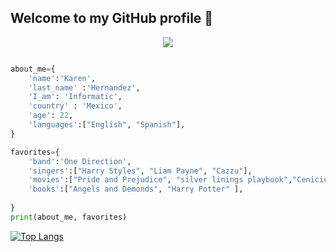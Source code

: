 ## Welcome to my GitHub profile 🙋
<div align="center">
 <a href="https://git.io/typing-svg"><img src="https://readme-typing-svg.herokuapp.com?font=arial&size=29&color=21D976&center=true&vCenter=true&lines=I'm+Karen+Jocelyn;Informatic+Enginner;Mexican;Always+learning+new+things"></a>
</div>

```python

about_me={
    'name':'Karen',
    'last_name' :'Hernandez',
    'I_am': 'Informatic',
    'country' : 'Mexico',
    'age': 22,
    'languages':["English", "Spanish"],    
}

favorites={
    'band':'One Direction',
    'singers':["Harry Styles", "Liam Payne", "Cazzu"],
    'movies':["Pride and Prejudice", "silver linings playbook","Cenicienta", "Harry Potter and the Goblet of Fire"],
    'books':["Angels and Demonds", "Harry Potter" ],
    
}
print(about_me, favorites)

```


[![Top Langs](https://github-readme-stats.vercel.app/api/top-langs/?username=KarenHernandez08&layout=compact)](https://github.com/anuraghazra/github-readme-stats)

<!--
**KarenHernandez08/KarenHernandez08** is a ✨ _special_ ✨ repository because its `README.md` (this file) appears on your GitHub profile.

Here are some ideas to get you started:

- 🔭 I’m currently working on ...
- 🌱 I’m currently learning ...
- 👯 I’m looking to collaborate on ...
- 🤔 I’m looking for help with ...
- 💬 Ask me about ...
- 📫 How to reach me: ...
- 😄 Pronouns: ...
- ⚡ Fun fact: ...
-->
